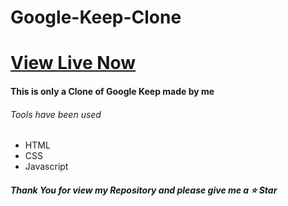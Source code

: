 # Google-Keep-Clone
<a href="https://ibrahimsultan.github.io/Google-Keep-Clone/"><h1>View Live Now</h1></a>

<h4>This is only a Clone of Google Keep made by me</h4>
<h6>Tools have been used</h6>
<ul>
  <li>HTML</li>
  <li>CSS</li>
  <li>Javascript</li>
</ul>
<h5>Thank You for view my Repository and please give me a ⭐ Star </h5>
